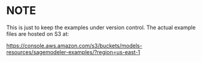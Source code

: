# NOTE

This is just to keep the examples under version control.  The actual example files are hosted on S3 at:

https://console.aws.amazon.com/s3/buckets/models-resources/sagemodeler-examples/?region=us-east-1
